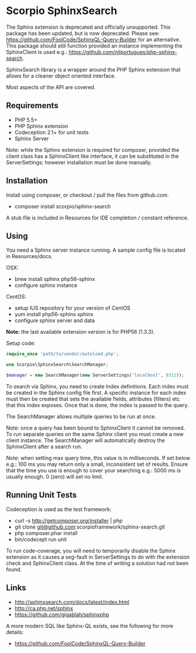 Scorpio SphinxSearch
====================

The Sphinx extension is deprecated and officially unsupported. This package has been updated, but is now
deprecated. Please see: https://github.com/FoolCode/SphinxQL-Query-Builder for an alternative. This package
should still function provided an instance implementing the SphinxClient is used e.g.:
https://github.com/nilportugues/php-sphinx-search.

SphinxSearch library is a wrapper around the PHP Sphinx extension that allows for a cleaner object oriented interface.

Most aspects of the API are covered.

Requirements
------------

 * PHP 5.5+
 * PHP Sphinx extension
 * Codeception 2.1+ for unit tests
 * Sphinx Server

Note: while the Sphinx extension is required for composer, provided the client class has a SphinxClient
like interface, it can be substituted in the ServerSettings; however installation must be done manually.

Installation
------------

Install using composer, or checkout / pull the files from github.com.

 * composer install scorpio/sphinx-search

A stub file is included in Resources for IDE completion / constant reference.

Using
-----

You need a Sphinx server instance running. A sample config file is located in Resources/docs.

OSX:

 * brew install sphinx php56-sphinx
 * configure sphinx instance

CentOS:

 * setup IUS repository for your version of CentOS
 * yum install php56-sphinx sphinx
 * configure sphinx server and data

__Note:__ the last available extension version is for PHP56 (1.3.3).

Setup code:

```php
require_once 'path/to/vendor/autoload.php';

use Scorpio\SphinxSearch\SearchManager;

$manager = new SearchManager(new ServerSettings('localhost', 9312));
```

To search via Sphinx, you need to create Index definitions. Each index must be created
in the Sphinx config file first. A specific instance for each index must then be
created that sets the available fields, attributes (filters) etc that this index
exposes. Once that is done, the index is passed to the query.

The SearchManager allows multiple queries to be run at once.

Note: once a query has been bound to SphinxClient it cannot be removed. To run
separate queries on the same Sphinx client you must create a new client instance. The
SearchManager will automatically destroy the SphinxClient after a search run.

Note: when setting max query time, this value is in milliseconds. If set below e.g.: 100 ms
you may return only a small, inconsistent set of results. Ensure that the time you use is
enough to cover your searching e.g.: 5000 ms is usually enough. 0 (zero) will set no limit.

Running Unit Tests
------------------

Codeception is used as the test framework:

 * curl -s http://getcomposer.org/installer | php
 * git clone git@github.com:scorpioframework/sphinx-search.git
 * php composer.phar install
 * bin/codecept run unit

To run code-coverage, you will need to temporarily disable the Sphinx extension as it
causes a seg-fault in ServerSettings to do with the extension check and SphinxClient
class. At the time of writing a solution had not been found.

Links
-----

 * http://sphinxsearch.com/docs/latest/index.html
 * http://ca.php.net/sphinx
 * https://github.com/gigablah/sphinxphp

A more modern SQL like Sphinx-QL exists, see the following for more details:

 * https://github.com/FoolCode/SphinxQL-Query-Builder
